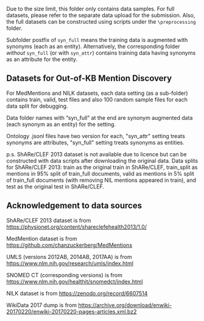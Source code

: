 Due to the size limit, this folder only contains data samples. 
For full datasets, please refer to the separate data upload for the submission.
Also, the full datasets can be constructed using scripts under the `\preprocessing` folder.

Subfolder postfix of `syn_full` means the training data is augmented with synonyms (each as an entity). Alternatively, the corresponding folder *without* `syn_full` (or with `syn_attr`) contains training data having synonyms as an attribute for the entity.

## Datasets for Out-of-KB Mention Discovery 

For MedMentions and NILK datasets, each data setting (as a sub-folder) contains train, valid, test files and also 100 random sample files for each data split for debugging.

Data folder names with “syn_full” at the end are synonym augmented data (each synonym as an entity) for the setting.

Ontology .jsonl files have two version for each, "syn_attr" setting treats synonyms are attributes, "syn_full" setting treats synonyms as entities.

p.s. ShARe/CLEF 2013 dataset is not available due to licence but can be constructed with data scripts after downloading the original data. Data splits for ShARe/CLEF 2013: train as the original train in ShARe/CLEF, train_split as mentions in 95% split of train_full documents, valid as mentions in 5% split of train_full documents (with removing NIL mentions appeared in train), and test as the original test in ShARe/CLEF.

## Acknowledgement to data sources 

ShARe/CLEF 2013 dataset is from https://physionet.org/content/shareclefehealth2013/1.0/

MedMention dataset is from https://github.com/chanzuckerberg/MedMentions

UMLS (versions 2012AB, 2014AB, 2017AA) is from https://www.nlm.nih.gov/research/umls/index.html

SNOMED CT (corresponding versions) is from https://www.nlm.nih.gov/healthit/snomedct/index.html

NILK dataset is from https://zenodo.org/record/6607514

WikiData 2017 dump is from https://archive.org/download/enwiki-20170220/enwiki-20170220-pages-articles.xml.bz2
